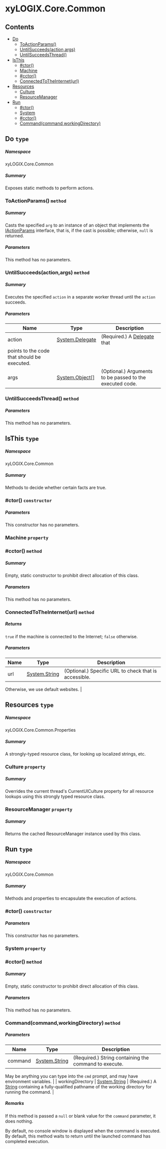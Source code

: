 <a name='assembly'></a>
# xyLOGIX.Core.Common

## Contents

- [Do](#T-xyLOGIX-Core-Common-Do 'xyLOGIX.Core.Common.Do')
  - [ToActionParams()](#M-xyLOGIX-Core-Common-Do-ToActionParams-System-Object- 'xyLOGIX.Core.Common.Do.ToActionParams(System.Object)')
  - [UntilSucceeds(action,args)](#M-xyLOGIX-Core-Common-Do-UntilSucceeds-System-Delegate,System-Object[]- 'xyLOGIX.Core.Common.Do.UntilSucceeds(System.Delegate,System.Object[])')
  - [UntilSucceedsThread()](#M-xyLOGIX-Core-Common-Do-UntilSucceedsThread-System-Object- 'xyLOGIX.Core.Common.Do.UntilSucceedsThread(System.Object)')
- [IsThis](#T-xyLOGIX-Core-Common-IsThis 'xyLOGIX.Core.Common.IsThis')
  - [#ctor()](#M-xyLOGIX-Core-Common-IsThis-#ctor 'xyLOGIX.Core.Common.IsThis.#ctor')
  - [Machine](#P-xyLOGIX-Core-Common-IsThis-Machine 'xyLOGIX.Core.Common.IsThis.Machine')
  - [#cctor()](#M-xyLOGIX-Core-Common-IsThis-#cctor 'xyLOGIX.Core.Common.IsThis.#cctor')
  - [ConnectedToTheInternet(url)](#M-xyLOGIX-Core-Common-IsThis-ConnectedToTheInternet-System-String- 'xyLOGIX.Core.Common.IsThis.ConnectedToTheInternet(System.String)')
- [Resources](#T-xyLOGIX-Core-Common-Properties-Resources 'xyLOGIX.Core.Common.Properties.Resources')
  - [Culture](#P-xyLOGIX-Core-Common-Properties-Resources-Culture 'xyLOGIX.Core.Common.Properties.Resources.Culture')
  - [ResourceManager](#P-xyLOGIX-Core-Common-Properties-Resources-ResourceManager 'xyLOGIX.Core.Common.Properties.Resources.ResourceManager')
- [Run](#T-xyLOGIX-Core-Common-Run 'xyLOGIX.Core.Common.Run')
  - [#ctor()](#M-xyLOGIX-Core-Common-Run-#ctor 'xyLOGIX.Core.Common.Run.#ctor')
  - [System](#P-xyLOGIX-Core-Common-Run-System 'xyLOGIX.Core.Common.Run.System')
  - [#cctor()](#M-xyLOGIX-Core-Common-Run-#cctor 'xyLOGIX.Core.Common.Run.#cctor')
  - [Command(command,workingDirectory)](#M-xyLOGIX-Core-Common-Run-Command-System-String,System-String- 'xyLOGIX.Core.Common.Run.Command(System.String,System.String)')

<a name='T-xyLOGIX-Core-Common-Do'></a>
## Do `type`

##### Namespace

xyLOGIX.Core.Common

##### Summary

Exposes static methods to perform actions.

<a name='M-xyLOGIX-Core-Common-Do-ToActionParams-System-Object-'></a>
### ToActionParams() `method`

##### Summary

Casts the specified `arg` to an instance of an object that
implements the [IActionParams](#T-Core-Common-Params-Interfaces-IActionParams 'Core.Common.Params.Interfaces.IActionParams')
interface, that is, if the cast is possible; otherwise, `null`
is returned.

##### Parameters

This method has no parameters.

<a name='M-xyLOGIX-Core-Common-Do-UntilSucceeds-System-Delegate,System-Object[]-'></a>
### UntilSucceeds(action,args) `method`

##### Summary

Executes the specified `action` in a separate
worker thread until the `action` succeeds.

##### Parameters

| Name | Type | Description |
| ---- | ---- | ----------- |
| action | [System.Delegate](http://msdn.microsoft.com/query/dev14.query?appId=Dev14IDEF1&l=EN-US&k=k:System.Delegate 'System.Delegate') | (Required.) A [Delegate](http://msdn.microsoft.com/query/dev14.query?appId=Dev14IDEF1&l=EN-US&k=k:System.Delegate 'System.Delegate') that
points to the code that should be executed. |
| args | [System.Object[]](http://msdn.microsoft.com/query/dev14.query?appId=Dev14IDEF1&l=EN-US&k=k:System.Object[] 'System.Object[]') | (Optional.) Arguments to be passed to the executed code. |

<a name='M-xyLOGIX-Core-Common-Do-UntilSucceedsThread-System-Object-'></a>
### UntilSucceedsThread() `method`

##### Parameters

This method has no parameters.

<a name='T-xyLOGIX-Core-Common-IsThis'></a>
## IsThis `type`

##### Namespace

xyLOGIX.Core.Common

##### Summary

Methods to decide whether certain facts are true.

<a name='M-xyLOGIX-Core-Common-IsThis-#ctor'></a>
### #ctor() `constructor`

##### Parameters

This constructor has no parameters.

<a name='P-xyLOGIX-Core-Common-IsThis-Machine'></a>
### Machine `property`

<a name='M-xyLOGIX-Core-Common-IsThis-#cctor'></a>
### #cctor() `method`

##### Summary

Empty, static constructor to prohibit direct allocation of this
class.

##### Parameters

This method has no parameters.

<a name='M-xyLOGIX-Core-Common-IsThis-ConnectedToTheInternet-System-String-'></a>
### ConnectedToTheInternet(url) `method`

##### Returns

`true` if the machine is connected to the Internet;
`false` otherwise.

##### Parameters

| Name | Type | Description |
| ---- | ---- | ----------- |
| url | [System.String](http://msdn.microsoft.com/query/dev14.query?appId=Dev14IDEF1&l=EN-US&k=k:System.String 'System.String') | (Optional.) Specific URL to check that is accessible.



Otherwise, we use default websites. |

<a name='T-xyLOGIX-Core-Common-Properties-Resources'></a>
## Resources `type`

##### Namespace

xyLOGIX.Core.Common.Properties

##### Summary

A strongly-typed resource class, for looking up localized strings, etc.

<a name='P-xyLOGIX-Core-Common-Properties-Resources-Culture'></a>
### Culture `property`

##### Summary

Overrides the current thread's CurrentUICulture property for all
  resource lookups using this strongly typed resource class.

<a name='P-xyLOGIX-Core-Common-Properties-Resources-ResourceManager'></a>
### ResourceManager `property`

##### Summary

Returns the cached ResourceManager instance used by this class.

<a name='T-xyLOGIX-Core-Common-Run'></a>
## Run `type`

##### Namespace

xyLOGIX.Core.Common

##### Summary

Methods and properties to encapsulate the execution of actions.

<a name='M-xyLOGIX-Core-Common-Run-#ctor'></a>
### #ctor() `constructor`

##### Parameters

This constructor has no parameters.

<a name='P-xyLOGIX-Core-Common-Run-System'></a>
### System `property`

<a name='M-xyLOGIX-Core-Common-Run-#cctor'></a>
### #cctor() `method`

##### Summary

Empty, static constructor to prohibit direct allocation of this
class.

##### Parameters

This method has no parameters.

<a name='M-xyLOGIX-Core-Common-Run-Command-System-String,System-String-'></a>
### Command(command,workingDirectory) `method`

##### Parameters

| Name | Type | Description |
| ---- | ---- | ----------- |
| command | [System.String](http://msdn.microsoft.com/query/dev14.query?appId=Dev14IDEF1&l=EN-US&k=k:System.String 'System.String') | (Required.) String containing the command to execute.
May be anything you can type into the `cmd` prompt, and may have
environment variables. |
| workingDirectory | [System.String](http://msdn.microsoft.com/query/dev14.query?appId=Dev14IDEF1&l=EN-US&k=k:System.String 'System.String') | (Required.) A [String](http://msdn.microsoft.com/query/dev14.query?appId=Dev14IDEF1&l=EN-US&k=k:System.String 'System.String')
containing a fully-qualified pathname of the working directory for running the
command. |

##### Remarks

If this method is passed a `null` or blank value for
the `command` parameter, it does nothing.



By default, no console window is displayed when the command is executed. By
default, this method waits to return until the launched command has completed
execution.
